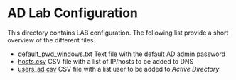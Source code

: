 # AD Lab Configuration

This directory contains LAB configuration. The following list provide a short
overview of the different files.

- [default_pwd_windows.txt](default_pwd_windows.txt) Text file with the default
  AD admin password
- [hosts.csv](hosts.csv) CSV file with a list of IP/hosts to be added to DNS
- [users_ad.csv](users_ad.csv) CSV file with a list user to be added to
  *Active Directory*
